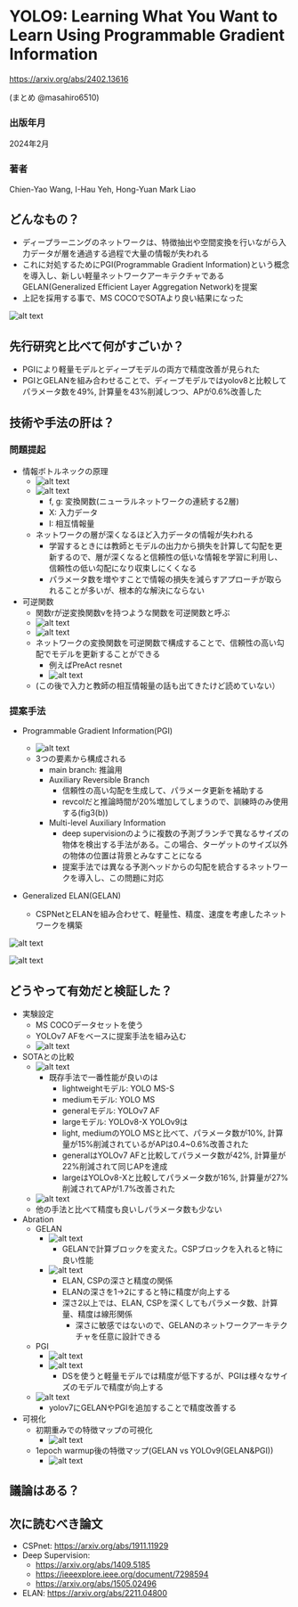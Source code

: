 # YOLO9: Learning What You Want to Learn Using Programmable Gradient Information

https://arxiv.org/abs/2402.13616

(まとめ @masahiro6510)

### 出版年月
2024年2月

### 著者
Chien-Yao Wang, I-Hau Yeh, Hong-Yuan Mark Liao

## どんなもの？
- ディープラーニングのネットワークは、特徴抽出や空間変換を行いながら入力データが層を通過する過程で大量の情報が失われる
- これに対処するためにPGI(Programmable Gradient Information)という概念を導入し、新しい軽量ネットワークアーキテクチャであるGELAN(Generalized Efficient Layer Aggregation Network)を提案
- 上記を採用する事で、MS COCOでSOTAより良い結果になった

![alt text](yolov9/image-2.png)

## 先行研究と比べて何がすごいか？
- PGIにより軽量モデルとディープモデルの両方で精度改善が見られた
- PGIとGELANを組み合わせることで、ディープモデルではyolov8と比較してパラメータ数を49%, 計算量を43%削減しつつ、APが0.6%改善した

## 技術や手法の肝は？
### 問題提起
- 情報ボトルネックの原理
    - ![alt text](yolov9/image.png)
    - ![alt text](yolov9/image-4.png)
        - f, g: 変換関数(ニューラルネットワークの連続する2層)
        - X: 入力データ
        - I: 相互情報量
    - ネットワークの層が深くなるほど入力データの情報が失われる
        - 学習するときには教師とモデルの出力から損失を計算して勾配を更新するので、層が深くなると信頼性の低いな情報を学習に利用し、信頼性の低い勾配になり収束しにくくなる
        - パラメータ数を増やすことで情報の損失を減らすアプローチが取られることが多いが、根本的な解決にならない
- 可逆関数
    - 関数rが逆変換関数vを持つような関数を可逆関数と呼ぶ
    - ![alt text](yolov9/image-5.png)
    - ![alt text](yolov9/image-6.png)
    - ネットワークの変換関数を可逆関数で構成することで、信頼性の高い勾配でモデルを更新することができる
        - 例えばPreAct resnet
        - ![alt text](yolov9/image-7.png)
    - (この後で入力と教師の相互情報量の話も出てきたけど読めていない）

### 提案手法
- Programmable Gradient Information(PGI)
    - ![alt text](yolov9/image-3.png)
    - 3つの要素から構成される
        - main branch: 推論用
        - Auxiliary Reversible Branch
            - 信頼性の高い勾配を生成して、パラメータ更新を補助する
            - revcolだと推論時間が20%増加してしまうので、訓練時のみ使用する(fig3(b))
        - Multi-level Auxiliary Information
            - deep supervisionのように複数の予測ブランチで異なるサイズの物体を検出する手法がある。この場合、ターゲットのサイズ以外の物体の位置は背景とみなすことになる
            - 提案手法では異なる予測ヘッドからの勾配を統合するネットワークを導入し、この問題に対応

- Generalized ELAN(GELAN)
    - CSPNetとELANを組み合わせて、軽量性、精度、速度を考慮したネットワークを構築

![alt text](yolov9/image-8.png)

![alt text](yolov9/image-18.png)

## どうやって有効だと検証した？
- 実験設定
    - MS COCOデータセットを使う
    - YOLOv7 AFをベースに提案手法を組み込む
    - ![alt text](yolov9/image-19.png)
- SOTAとの比較
    - ![alt text](yolov9/image-9.png)
        - 既存手法で一番性能が良いのは
            - lightweightモデル: YOLO MS-S
            - mediumモデル: YOLO MS
            - generalモデル: YOLOv7 AF
            - largeモデル: YOLOv8-X
        YOLOv9は
            - light, mediumのYOLO MSと比べて、パラメータ数が10%, 計算量が15%削減されているがAPは0.4~0.6%改善された
            - generalはYOLOv7 AFと比較してパラメータ数が42%, 計算量が22%削減されて同じAPを達成
            - largeはYOLOv8-Xと比較してパラメータ数が16%, 計算量が27%削減されてAPが1.7%改善された
    - ![alt text](yolov9/image-10.png)
    - 他の手法と比べて精度も良いしパラメータ数も少ない
- Abration
    - GELAN
        - ![alt text](yolov9/image-16.png)
            - GELANで計算ブロックを変えた。CSPブロックを入れると特に良い性能
        - ![alt text](yolov9/image-17.png)
            - ELAN, CSPの深さと精度の関係
            - ELANの深さを1→2にすると特に精度が向上する
            - 深さ2以上では、ELAN, CSPを深くしてもパラメータ数、計算量、精度は線形関係
                - 深さに敏感ではないので、GELANのネットワークアーキテクチャを任意に設計できる
    - PGI
        - ![alt text](yolov9/image-15.png)
        - ![alt text](yolov9/image-13.png)
            - DSを使うと軽量モデルでは精度が低下するが、PGIは様々なサイズのモデルで精度が向上する
    - ![alt text](yolov9/image-14.png)
        - yolov7にGELANやPGIを追加することで精度改善する
- 可視化
    - 初期重みでの特徴マップの可視化
        - ![alt text](yolov9/image-12.png)
    - 1epoch warmup後の特徴マップ(GELAN vs YOLOv9(GELAN&PGI))
        - ![alt text](yolov9/image-11.png)


## 議論はある？

## 次に読むべき論文
- CSPnet: https://arxiv.org/abs/1911.11929
- Deep Supervision:
    - https://arxiv.org/abs/1409.5185
    - https://ieeexplore.ieee.org/document/7298594
    - https://arxiv.org/abs/1505.02496
- ELAN: https://arxiv.org/abs/2211.04800
